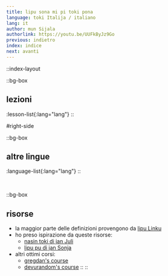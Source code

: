 ```yaml
---
title: lipu sona mi pi toki pona
language: toki Italija / italiano
lang: it
author: mun Sijala
authorlink: https://youtu.be/UUFkByJz9Go
previous: indietro
index: indice
next: avanti
---
```


::index-layout

  ::bg-box
  ## lezioni
  :lesson-list{:lang="lang"}
  ::

#right-side

  ::bg-box
  ## altre lingue
  :language-list{:lang="lang"}
  ::

  <br />

  ::bg-box
  ## risorse
  - la maggior parte delle definizioni provengono da [lipu Linku](https://linku.la/)
  - ho preso ispirazione da queste risorse:
    - [nasin toki di jan Juli](https://github.com/kilipan/nasin-toki)
    - [lipu pu di jan Sonja](https://tokipona.org/)
  - altri ottimi corsi:
    - [gregdan's course](https://mun.la/toki-pona/) 
    - [devurandom's course](https://lipu-sona.pona.la/)
  ::
::